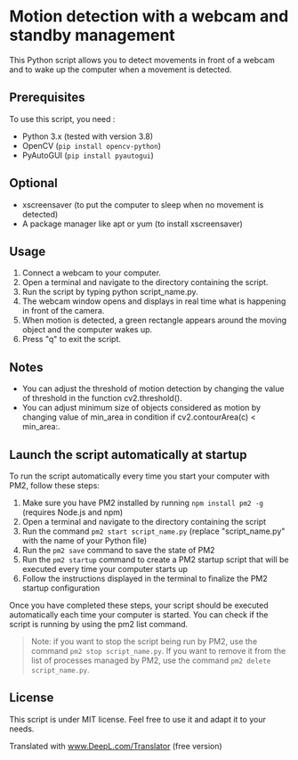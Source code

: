 # Motion detection with a webcam and standby management
This Python script allows you to detect movements in front of a webcam and to wake up the computer when a movement is detected.

## Prerequisites
To use this script, you need :

- Python 3.x (tested with version 3.8)
- OpenCV (`pip install opencv-python`)
- PyAutoGUI (`pip install pyautogui`)


## Optional

- xscreensaver (to put the computer to sleep when no movement is detected)
- A package manager like apt or yum (to install xscreensaver)


## Usage

1. Connect a webcam to your computer.
2. Open a terminal and navigate to the directory containing the script.
3. Run the script by typing python script_name.py.
4. The webcam window opens and displays in real time what is happening in front of the camera.
5. When motion is detected, a green rectangle appears around the moving object and the computer wakes up.
6. Press "q" to exit the script.


## Notes

- You can adjust the threshold of motion detection by changing the value of threshold in the function cv2.threshold().
- You can adjust minimum size of objects considered as motion by changing value of min_area in condition if cv2.contourArea(c) < min_area:.

## Launch the script automatically at startup

To run the script automatically every time you start your computer with PM2, follow these steps:

1. Make sure you have PM2 installed by running `npm install pm2 -g` (requires Node.js and npm)
2. Open a terminal and navigate to the directory containing the script
3. Run the command `pm2 start script_name.py` (replace "script_name.py" with the name of your Python file)
4. Run the `pm2 save` command to save the state of PM2
5. Run the `pm2 startup` command to create a PM2 startup script that will be executed every time your computer starts up
6. Follow the instructions displayed in the terminal to finalize the PM2 startup configuration

Once you have completed these steps, your script should be executed automatically each time your computer is started. You can check if the script is running by using the pm2 list command.

> Note: if you want to stop the script being run by PM2, use the command `pm2 stop script_name.py`. If you want to remove it from the list of processes managed by PM2, use the command `pm2 delete script_name.py`.

## License

This script is under MIT license. Feel free to use it and adapt it to your needs.

Translated with www.DeepL.com/Translator (free version)